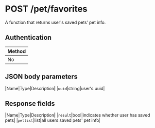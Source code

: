# POST /pet/favorites
A function that returns user's saved pets' pet info.

## Authentication
|Method|
|-|
|No|

## JSON body parameters

|Name|Type|Description|
|`uuid`|string|user's uuid|

## Response fields

|Name|Type|Description|
|`result`|bool|indicates whether user has saved pets|
|`petlist`|list|all users saved pets' pet info|

